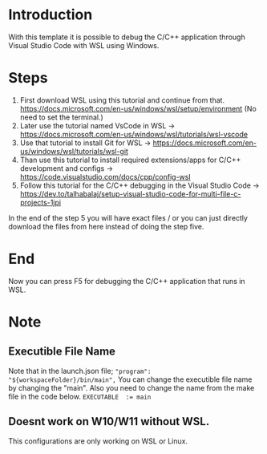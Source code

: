 # Introduction
With this template it is possible to debug the C/C++ application through Visual Studio Code with WSL using Windows.

# Steps 

1. First download WSL using this tutorial and continue from that. https://docs.microsoft.com/en-us/windows/wsl/setup/environment (No need to set the terminal.)
2. Later use the tutorial named VsCode in WSL -> https://docs.microsoft.com/en-us/windows/wsl/tutorials/wsl-vscode
3. Use that tutorial to install Git for WSL -> https://docs.microsoft.com/en-us/windows/wsl/tutorials/wsl-git
4. Than use this tutorial to install required extensions/apps for C/C++ development and configs -> https://code.visualstudio.com/docs/cpp/config-wsl
5. Follow this tutorial for the C/C++ debugging in the Visual Studio Code -> https://dev.to/talhabalaj/setup-visual-studio-code-for-multi-file-c-projects-1jpi

In the end of the step 5 you will have exact files / or you can just directly download the files from here instead of doing the step five. 

# End
Now you can press F5 for debugging the C/C++ application that runs in WSL.

# Note
## Executible File Name
Note that in the launch.json file; 
`"program": "${workspaceFolder}/bin/main",`
You can change the executible file name by changing the "main". 
Also you need to change the name from the make file in the code below. 
`EXECUTABLE  := main`

## Doesnt work on W10/W11 without WSL. 
This configurations are only working on WSL or Linux. 